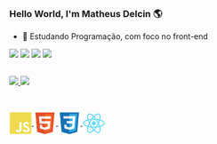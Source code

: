 ### Hello World, I'm Matheus Delcin 🌎

- 🌱 Estudando Programação, com foco no front-end
 <div>
   <a href="https://www.linkedin.com/in/matheus-delcin-8a8536192" target="_blank"><img src="https://img.shields.io/badge/-LinkedIn-%230077B5?style=for-the-badge&logo=linkedin&logoColor=white" target="_blank"></a> 
  <a href="https://www.instagram.com/mdelcin/" target="_blank"><img src="https://img.shields.io/badge/-Instagram-%23E4405F?style=for-the-badge&logo=instagram&logoColor=white" target="_blank"></a>
  <a href = "mailto:mdsmatheus@outlook.com"><img src="https://img.shields.io/badge/Microsoft_Outlook-0078D4?style=for-the-badge&logo=microsoft-outlook&logoColor=white" target="_blank"></a>
  <a href="https://discord.gg/6ccWcbuC" target="_blank"><img src="https://img.shields.io/badge/Discord-7289DA?style=for-the-badge&logo=discord&logoColor=white" target="_blank"></a> 
   
</div>

##
 <div>
  <a href="https://github.com/MatheusDelcin">
  <img height="160" src="https://github-readme-stats.vercel.app/api?username=MatheusDelcin&show_icons=true&theme=calm&include_all_commits=true&count_private=true"/>
  <img height="160" src="https://github-readme-stats.vercel.app/api/top-langs/?username=MatheusDelcin&layout=compact&langs_count=7&theme=calm"/>
</div>
  
  ##
  
  <div style="display: inline_block"><br>
  <img align="center" alt="Js" height="40" width="40" src="https://raw.githubusercontent.com/devicons/devicon/master/icons/javascript/javascript-plain.svg">
  <img align="center" alt="HTML" height="40" width="40" src="https://raw.githubusercontent.com/devicons/devicon/master/icons/html5/html5-original.svg">
  <img align="center" alt="CSS" height="40" width="40" src="https://raw.githubusercontent.com/devicons/devicon/master/icons/css3/css3-original.svg">
  <img align="center" alt="React" height="40" width="40" src="https://raw.githubusercontent.com/devicons/devicon/master/icons/react/react-original.svg">
</div>
